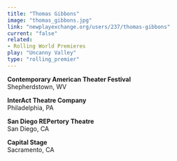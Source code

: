 ```yaml
---
title: "Thomas Gibbons"
image: "thomas_gibbons.jpg"
link: "newplayexchange.org/users/237/thomas-gibbons"
current: "false"
related:
- Rolling World Premieres
play: "Uncanny Valley"
type: "rolling_premier"
---
```


**Contemporary American Theater Festival**\
Shepherdstown, WV

**InterAct Theatre Company**\
Philadelphia, PA

**San Diego REPertory Theatre**\
San Diego, CA

**Capital Stage**\
Sacramento, CA
